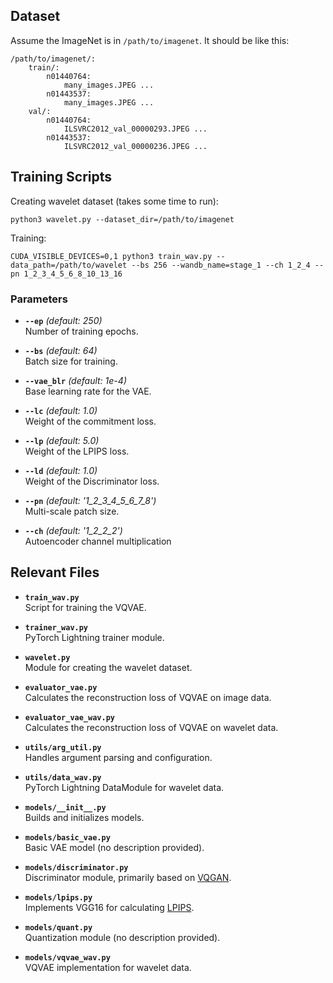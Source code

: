 ## Dataset

Assume the ImageNet is in `/path/to/imagenet`. It should be like this:</summary>
    
```
/path/to/imagenet/:
    train/:
        n01440764: 
            many_images.JPEG ...
        n01443537:
            many_images.JPEG ...
    val/:
        n01440764:
            ILSVRC2012_val_00000293.JPEG ...
        n01443537:
            ILSVRC2012_val_00000236.JPEG ...
```

## Training Scripts

Creating wavelet dataset (takes some time to run):

```shell
python3 wavelet.py --dataset_dir=/path/to/imagenet
```

Training:

```shell
CUDA_VISIBLE_DEVICES=0,1 python3 train_wav.py --data_path=/path/to/wavelet --bs 256 --wandb_name=stage_1 --ch 1_2_4 --pn 1_2_3_4_5_6_8_10_13_16
```

### Parameters

- **`--ep`** *(default: 250)*  
  Number of training epochs.

- **`--bs`** *(default: 64)*  
  Batch size for training.

- **`--vae_blr`** *(default: 1e-4)*  
  Base learning rate for the VAE.

- **`--lc`** *(default: 1.0)*  
  Weight of the commitment loss.

- **`--lp`** *(default: 5.0)*  
  Weight of the LPIPS loss.

- **`--ld`** *(default: 1.0)*  
  Weight of the Discriminator loss.

- **`--pn`** *(default: '1_2_3_4_5_6_7_8')*  
  Multi-scale patch size.

- **`--ch`** *(default: '1_2_2_2')*  
  Autoencoder channel multiplication

## Relevant Files

- **`train_wav.py`**  
  Script for training the VQVAE.

- **`trainer_wav.py`**  
  PyTorch Lightning trainer module.

- **`wavelet.py`**  
  Module for creating the wavelet dataset.

- **`evaluator_vae.py`**  
  Calculates the reconstruction loss of VQVAE on image data.

- **`evaluator_vae_wav.py`**  
  Calculates the reconstruction loss of VQVAE on wavelet data.

- **`utils/arg_util.py`**  
  Handles argument parsing and configuration.

- **`utils/data_wav.py`**  
  PyTorch Lightning DataModule for wavelet data.

- **`models/__init__.py`**  
  Builds and initializes models.

- **`models/basic_vae.py`**  
  Basic VAE model (no description provided).

- **`models/discriminator.py`**  
  Discriminator module, primarily based on [VQGAN](https://github.com/CompVis/taming-transformers/blob/master/taming/modules/discriminator/model.py).

- **`models/lpips.py`**  
  Implements VGG16 for calculating [LPIPS](https://github.com/richzhang/PerceptualSimilarity/tree/master/models).

- **`models/quant.py`**  
  Quantization module (no description provided).

- **`models/vqvae_wav.py`**  
  VQVAE implementation for wavelet data.